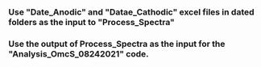 ### Use "Date_Anodic" and "Datae_Cathodic" excel files in dated folders as the input to "Process_Spectra"
### Use the output of Process_Spectra as the input for the "Analysis_OmcS_08242021" code.
